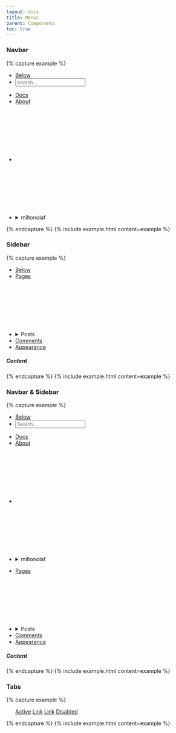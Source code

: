 ```yaml
---
layout: docs
title: Menus
parent: Components
toc: true
---
```


### Navbar

{% capture example %}
<nav class="navbar">
  <ul>
    <li><a href="#" class="badge">Below</a></li>
    <li><form class="form"><input type="text" placeholder="Search..."></form></li>
  </ul>
  <ul>
    <li><a href="#" class="active">Docs</a></li>
    <li><a href="#">About</a></li>
    <li>
      <a href="#">
        <svg class="icon">
          <use xlink:href="/assets/icons/feather.svg#github"/>
        </svg>
      </a>
    </li>
    <li>
      <details class="dropdown">
        <summary class="btn btn-clear">
          <span>miltonolaf</span>
          <svg class="icon icon-small">
            <use xlink:href="/assets/icons/feather.svg#chevron-down"/>
          </svg>
        </summary>
        <ul class="dropdown-menu">
          <li><a class="dropdown-item" href="#">Profile</a></li>
          <li><a class="dropdown-item" href="#">Settings</a></li>
          <li class="dropdown-item-separator"></li>
          <li><a class="dropdown-item" href="#">Logout</a></li>
        </ul>
      </details>
    </li>
  </ul>
</nav>
{% endcapture %}
{% include example.html content=example %}

### Sidebar

{% capture example %}
<div class="row">
  <div class="col-3 sidebar">
    <ul>
      <li><a href="#" class="badge">Below</a></li>
      <li><a href="#">Pages</a></li>
      <li>
        <details class="folding folding-borderless">
          <summary class="folding-title">
            Posts
            <svg class="icon"><use xlink:href="/assets/icons/feather.svg#chevron-down"/></svg>
          </summary>
          <div class="folding-content">
            <ul>
              <li><a href="#">New Post</a></li>
              <li><a href="#">All Posts</a></li>
            </ul>
          </div>
        </details>
      </li>
      <li><a href="#">Comments</a></li>
      <li><a href="#">Appearance</a></li>
    </ul>
  </div>
  <div class="col-9">
    <h5>Content</h5>
  </div>
</div>
{% endcapture %}
{% include example.html content=example %}

### Navbar & Sidebar

{% capture example %}
<nav class="navbar">
  <ul>
    <li><a href="#" class="badge">Below</a></li>
    <li><form class="form"><input type="text" placeholder="Search..."></form></li>
  </ul>
  <ul>
    <li><a href="#" class="active">Docs</a></li>
    <li><a href="#">About</a></li>
    <li>
      <a href="#">
        <svg class="icon">
          <use xlink:href="/assets/icons/feather.svg#github"/>
        </svg>
      </a>
    </li>
    <li>
      <details class="dropdown">
        <summary class="btn btn-clear">
          <span>miltonolaf</span>
          <svg class="icon icon-small">
            <use xlink:href="/assets/icons/feather.svg#chevron-down"/>
          </svg>
        </summary>
        <ul class="dropdown-menu">
          <li><a class="dropdown-item" href="#">Profile</a></li>
          <li><a class="dropdown-item" href="#">Settings</a></li>
          <li class="dropdown-item-separator"></li>
          <li><a class="dropdown-item" href="#">Logout</a></li>
        </ul>
      </details>
    </li>
  </ul>
</nav>
<div class="container-fluid">
  <div class="row">
    <div class="col-3 sidebar">
      <ul>
        <li><a href="#">Pages</a></li>
        <li>
          <details class="folding folding-borderless">
            <summary class="folding-title">
              Posts
              <svg class="icon">
                <use xlink:href="/assets/icons/feather.svg#chevron-down"/>
              </svg>
            </summary>
            <div class="folding-content">
              <ul>
                <li><a href="#">New Post</a></li>
                <li><a href="#">All Posts</a></li>
              </ul>
            </div>
          </details>
        </li>
        <li><a href="#">Comments</a></li>
        <li><a href="#">Appearance</a></li>
      </ul>
    </div>
    <div class="col-9">
      <h5>Content</h5>
    </div>
  </div>
</div>
{% endcapture %}
{% include example.html content=example %}

### Tabs

{% capture example %}
<nav class="nav-tabs">
  <ul>
    <a href="#" class="active">Active</a>
    <a href="#">Link</a>
    <a href="#">Link</a>
    <a href="#" class="disabled">Disabled</a>
  </ul>
</nav>
{% endcapture %}
{% include example.html content=example %}
